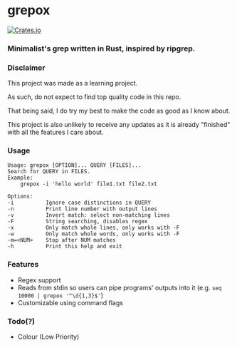 # grepox
[![Crates.io](https://img.shields.io/crates/v/grepox)](https://crates.io/crates/grepox)

### Minimalist's grep written in Rust, inspired by ripgrep.

### Disclaimer

This project was made as a learning project.

As such, do not expect to find top quality code in this repo.

That being said, I do try my best to make the code as good as I know about.

This project is also unlikely to receive any updates as it is already "finished" with all the features I care about.

### Usage
```
Usage: grepox [OPTION]... QUERY [FILES]...
Search for QUERY in FILES.
Example:
    grepox -i 'hello world' file1.txt file2.txt

Options:
-i          Ignore case distinctions in QUERY
-n          Print line number with output lines
-v          Invert match: select non-matching lines
-F          String searching, disables regex
-x          Only match whole lines, only works with -F
-w          Only match whole words, only works with -F
-m=<NUM>    Stop after NUM matches
-h          Print this help and exit
```

### Features
+ Regex support
+ Reads from stdin so users can pipe programs' outputs into it (e.g. `seq 10000 | grepox '^\d{1,3}$'`)
+ Customizable using command flags

### Todo(?)
+ Colour (Low Priority)
